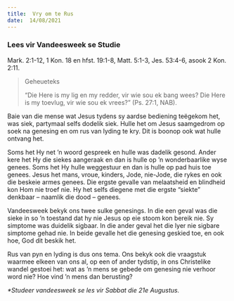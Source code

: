 ```yaml
---
title:  Vry om te Rus
date:  14/08/2021
---
```


### Lees vir Vandeesweek se Studie
Mark. 2:1-12, 1 Kon. 18 en hfst. 19:1-8, Matt. 5:1-3, Jes. 53:4-6, asook 2 Kon. 2:11.

> <p>Geheueteks</p>
>  “Die Here is my lig en my redder, vir wie sou ek bang wees? Die Here is my toevlug, vir wie sou ek vrees?” (Ps. 27:1, NAB).

Baie van die mense wat Jesus tydens sy aardse bediening teëgekom het, was siek, partymaal selfs dodelik siek. Hulle het om Jesus saamgedrom op soek na genesing en om rus van lyding te kry. Dit is boonop ook wat hulle ontvang het.

Soms het Hy net ’n woord gespreek en hulle was dadelik gesond. Ander kere het Hy die siekes aangeraak en dan is hulle op ’n wonderbaarlike wyse genees. Soms het Hy hulle weggestuur en dan is hulle op pad huis toe genees. Jesus het mans, vroue, kinders, Jode, nie-Jode, die rykes en ook die beskeie armes genees. Die ergste gevalle van melaatsheid en blindheid kon Hom nie troef nie. Hy het selfs diegene met die ergste “siekte” denkbaar – naamlik die dood – genees.

Vandeesweek bekyk ons twee sulke genesings. In die een geval was die sieke in so ’n toestand dat hy nie Jesus op eie stoom kon bereik nie. Sy simptome was duidelik sigbaar. In die ander geval het die lyer nie sigbare simptome gehad nie. In beide gevalle het die genesing geskied toe, en ook hoe, God dit beskik het.

Rus van pyn en lyding is dus ons tema. Ons bekyk ook die vraagstuk waarmee elkeen van ons al, op een of ander tydstip, in ons Christelike wandel gestoei het: wat as ’n mens se gebede om genesing nie verhoor word nie? Hoe vind ’n mens dan berusting?

_*Studeer vandeesweek se les vir Sabbat die 21e Augustus._